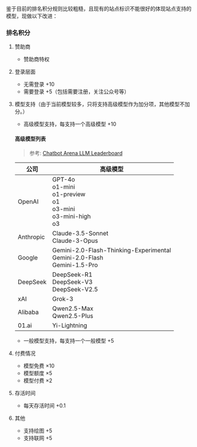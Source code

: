 鉴于目前的排名积分规则比较粗糙，且现有的站点标识不能很好的体现站点支持的模型，现做以下改进：

### 排名积分

1. 赞助商
    - 赞助商特权

2. 登录层面
    - 无需登录 +10
    - 需要登录 +5（包括需要注册，关注公众号等）

3. 模型支持（由于当前模型较多，只将支持高级模型作为加分项，其他模型不加分。）
    - 高级模型支持，每支持一个高级模型 +10
    
    #### 高级模型列表
    > 参考: [Chatbot Arena LLM Leaderboard](https://lmarena.ai/?leaderboard)

    | 公司        | 高级模型                                                                         |
    |-----------|------------------------------------------------------------------------------|
    | OpenAI    | GPT-4o<br>o1-mini<br>o1-preview<br>o1<br>o3-mini<br>o3-mini-high<br>o3       |
    | Anthropic | Claude-3.5-Sonnet<br>Claude-3-Opus                                           |
    | Google    | Gemini-2.0-Flash-Thinking-Experimental<br>Gemini-2.0-Flash<br>Gemini-1.5-Pro |
    | DeepSeek  | DeepSeek-R1<br>DeepSeek-V3<br>DeepSeek-V2.5                                  |
    | xAI       | Grok-3                                                                       |
    | Alibaba   | Qwen2.5-Max<br>Qwen2.5-Plus                                                  |
    | 01.ai     | Yi-Lightning                                                                 |

    - 一般模型支持，每支持一个一般模型 +5

4. 付费情况
    - 模型免费 ×10
    - 模型额度 ×5
    - 模型付费 ×2

5. 存活时间
    - 每天存活时间 +0.1

6. 其他
    - 支持绘图 +5
    - 支持联网 +5

